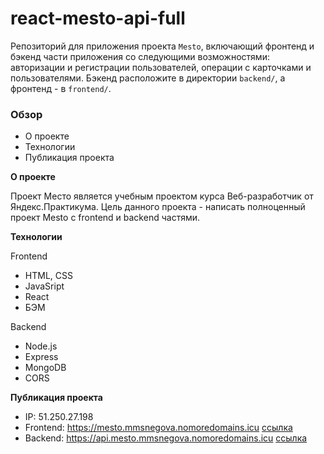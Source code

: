 # react-mesto-api-full
Репозиторий для приложения проекта `Mesto`, включающий фронтенд и бэкенд части приложения со следующими возможностями: авторизации и регистрации пользователей, операции с карточками и пользователями. Бэкенд расположите в директории `backend/`, а фронтенд - в `frontend/`.

### Обзор

- О проекте
- Технологии
- Публикация проекта

**О проекте**

Проект Место является учебным проектом курса Веб-разработчик от Яндекс.Практикума. Цель данного проекта - написать полноценный проект Mesto с frontend и backend частями.

**Технологии**

Frontend

- HTML, CSS
- JavaSript
- React
- БЭМ

Backend

- Node.js
- Express
- MongoDB
- CORS

**Публикация проекта**

- IP: 51.250.27.198
- Frontend: https://mesto.mmsnegova.nomoredomains.icu [ссылка](https://mesto.mmsnegova.nomoredomains.icu)
- Backend: https://api.mesto.mmsnegova.nomoredomains.icu [ссылка](https://api.mesto.mmsnegova.nomoredomains.icu)
